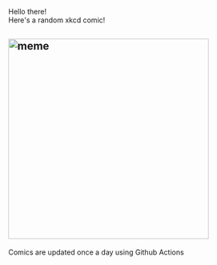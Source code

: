 Hello there! <br>Here's a random xkcd comic!<br>
## <img src="https://imgs.xkcd.com/comics/ingenuity.png" alt="meme" width="400"/><br>
Comics are updated once a day using Github Actions